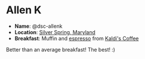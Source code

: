 # Allen K

* **Name**: @dsc-allenk
* **Location**: [Silver Spring, Maryland](https://www.google.com/maps/place/Silver+Spring,+MD/@39.00877,-77.0528639,13z)
* **Breakfast**: Muffin and [espresso](http://kaldisocial.com/coffee/) from [Kaldi's Coffee](http://kaldisocial.com/)

Better than an average breakfast!  The best!  :)
